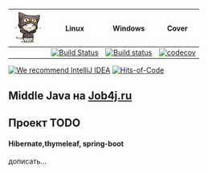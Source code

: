 | <img src="/logo.png" width="64px" height="64px"/> | Linux                                                                                                                 | Windows                                                                                                                                                              | Cover                                                                                                                                 |
|---------------------------------------------------|-----------------------------------------------------------------------------------------------------------------------|----------------------------------------------------------------------------------------------------------------------------------------------------------------------|---------------------------------------------------------------------------------------------------------------------------------------|
|                                                   | [![Build Status](https://app.travis-ci.com/mi1qw/tracker.svg?branch=master)](https://app.travis-ci.com/mi1qw/tracker) | [![Build status](https://ci.appveyor.com/api/projects/status/v8bxtt2yanmwsun3/branch/master?svg=true)](https://ci.appveyor.com/project/mi1qw/tracker/branch/master)  | [![codecov](https://codecov.io/gh/mi1qw/tracker/branch/master/graph/badge.svg?token=BG9TMU8JJU)](https://codecov.io/gh/mi1qw/tracker) |

[![We recommend IntelliJ IDEA](https://www.elegantobjects.org/intellij-idea.svg)](https://www.jetbrains.com/idea/)
[![Hits-of-Code](https://hitsofcode.com/github/mi1qw/tracker)](https://hitsofcode.com/github/mi1qw/tracker/view)


## Middle Java на [Job4j.ru](http://Job4j.ru)

## Проект TODO
#### Hibernate,thymeleaf, spring-boot

дописать...